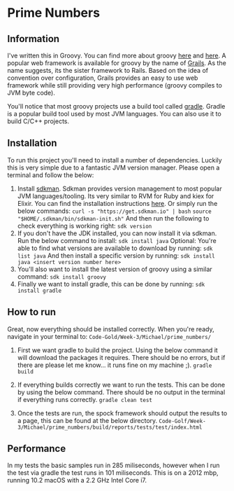 # Prime Numbers

## Information

I've written this in Groovy. You can find more about groovy [here](www.groovy-lang.org) and [here](https://en.wikipedia.org/wiki/Groovy_(programming_language)).
A popular web framework is available for groovy by the name of [Grails](https://grails.org/). As the name suggests, its the sister framework to Rails. Based on
the idea of convention over configuration, Grails provides an easy to use web framework while still providing very high performance (groovy compiles to JVM byte
code).  

You'll notice that most groovy projects use a build tool called [gradle](https://gradle.org/). Gradle is a popular build tool used by most JVM languages.
You can also use it to build C/C++ projects.  

## Installation

To run this project you'll need to install a number of dependencies. Luckily this is very simple due to a fantastic JVM version manager.
Please open a terminal and follow the below:

1. Install [sdkman](http://sdkman.io/). Sdkman provides version management to most popular JVM languages/tooling. Its very similar to RVM for Ruby and kiex for Elixir.
You can find the installation instructions [here](http://sdkman.io/install.html). Or simply run the below commands:
`curl -s "https://get.sdkman.io" | bash`
`source "$HOME/.sdkman/bin/sdkman-init.sh"`
And then run the following to check everything is working right:
`sdk version`
2. If you don't have the JDK installed, you can now install it via sdkman. Run the below command to install:
`sdk install java`
Optional: You're able to find what versions are available to download by running:
`sdk list java`
And then install a specific version by running:
`sdk install java <insert version number here>`
3. You'll also want to install the latest version of groovy using a similar command:
`sdk install groovy`
4. Finally we want to install gradle, this can be done by running:
`sdk install gradle`

## How to run

Great, now everything should be installed correctly. When you're ready, navigate in your terminal to:
 `Code-Gold/Week-3/Michael/prime_numbers/`

1. First we want gradle to build the project. Using the below command it will download the packages it requires. There should be no errors, but if there
are please let me know... it runs fine on my machine ;).
`gradle build`

2. If everything builds correctly we want to run the tests. This can be done by using the below command. There should be no output in the terminal if
everything runs correctly.
`gradle clean test`

3. Once the tests are run, the spock framework should output the results to a page, this can be found at the below directory.
`Code-Golf/Week-3/Michael/prime_numbers/build/reports/tests/test/index.html`

## Performance

In my tests the basic samples run in 285 miliseconds, however when I run the test via gradle the test runs in 101 miliseconds.
This is on a 2012 mbp, running 10.2 macOS with a 2.2 GHz Intel Core i7.
